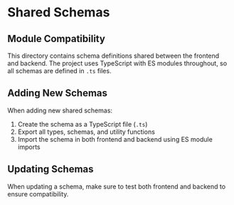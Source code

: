 # Shared Schemas

## Module Compatibility

This directory contains schema definitions shared between the frontend and backend. The project uses TypeScript with ES modules throughout, so all schemas are defined in `.ts` files.

## Adding New Schemas

When adding new shared schemas:

1. Create the schema as a TypeScript file (`.ts`)
2. Export all types, schemas, and utility functions
3. Import the schema in both frontend and backend using ES module imports

## Updating Schemas

When updating a schema, make sure to test both frontend and backend to ensure compatibility.